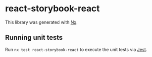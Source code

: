 # react-storybook-react

This library was generated with [Nx](https://nx.dev).

## Running unit tests

Run `nx test react-storybook-react` to execute the unit tests via [Jest](https://jestjs.io).
